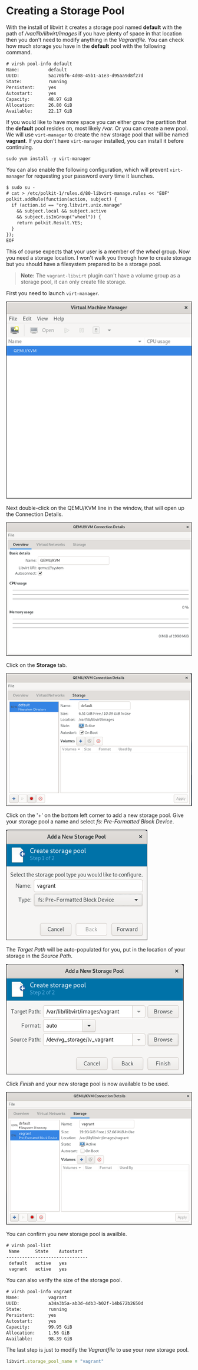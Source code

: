 # Creating a Storage Pool

With the install of libvirt it creates a storage pool named **default** with the
path of */var/lib/libvirt/images* if you have plenty of space in that location
then you don't need to modify anything in the *Vagrantfile*. You can check how
much storage you have in the **default** pool with the following command.

```terminal
# virsh pool-info default
Name:           default
UUID:           5a170bf6-4d08-45b1-a1e3-d95aa9d8f27d
State:          running
Persistent:     yes
Autostart:      yes
Capacity:       48.97 GiB
Allocation:     26.80 GiB
Available:      22.17 GiB
```

If you would like to have more space you can either grow the partition that the
**default** pool resides on, most likely */var*. Or you can create a new pool.
We will use `virt-manager` to create the new storage pool that will be named
**vagrant**. If you don't have `virt-manager` installed, you can install it
before continuing.

```terminal
sudo yum install -y virt-manager
```

You can also enable the following configuration, which will prevent
`virt-manager` for requesting your password every time it launches.

```terminal
$ sudo su -
# cat > /etc/polkit-1/rules.d/80-libvirt-manage.rules << "EOF"
polkit.addRule(function(action, subject) {
  if (action.id == "org.libvirt.unix.manage"
    && subject.local && subject.active
    && subject.isInGroup("wheel")) {
    return polkit.Result.YES;
  }
});
EOF
```

This of course expects that your user is a member of the *wheel* group. Now you
need a storage location. I won't walk you through how to create storage but you
should have a filesystem prepared to be a storage pool.

> **Note:** The `vagrant-libvirt` plugin can't have a volume group as a storage
pool, it can only create file storage.

First you need to launch `virt-manager`.

![alt text](images/virt-manager.png "virt-manager")

Next double-click on the QEMU/KVM line in the window, that will open up the
Connection Details.

![alt text](images/virt-manager_connection-details.png "Connection Details")

Click on the **Storage** tab.

![alt text](images/virt-manager_storage.png "Storage")

Click on the '+' on the bottom left corner to add a new storage pool. Give your
storage pool a name and select *fs: Pre-Formatted Block Device*.

![alt text](images/virt-manager_create-storage-pool_1of2.png "Create storage pool")

The *Target Path* will be auto-populated for you, put in the location of your
storage in the *Source Path*.

![alt text](images/virt-manager_create-storage-pool_2of2.png "Source Path")

Click *Finish* and your new storage pool is now available to be used.

![alt text](images/virt-manager_storage-pool-complete.png "New storage pool")

You can confirm you new storage pool is availble.

```terminal
# virsh pool-list
 Name      State    Autostart
-------------------------------
 default   active   yes
 vagrant   active   yes
```

You can also verify the size of the storage pool.

```terminal
# virsh pool-info vagrant
Name:           vagrant
UUID:           a34a3b5a-ab3d-4db3-b02f-14b672b2650d
State:          running
Persistent:     yes
Autostart:      yes
Capacity:       99.95 GiB
Allocation:     1.56 GiB
Available:      98.39 GiB
```

The last step is just to modify the *Vagrantfile* to use your new storage pool.

```ruby
libvirt.storage_pool_name = "vagrant"
```
